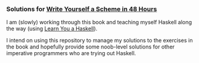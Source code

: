 ### Solutions for [Write Yourself a Scheme in 48 Hours](http://en.wikibooks.org/wiki/Write_Yourself_a_Scheme_in_48_Hours)

I am (slowly) working through this book and teaching myself Haskell along the way (using [Learn You a Haskell](http://learnyouahaskell.com/)).

I intend on using this repository to manage my solutions to the exercises in the book and hopefully provide some noob-level solutions for other imperative programmers who are trying out Haskell.
